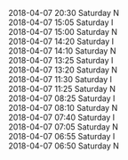 2018-04-07 20:30 Saturday  N  
2018-04-07 15:05 Saturday  I  
2018-04-07 15:00 Saturday  N  
2018-04-07 14:20 Saturday  I  
2018-04-07 14:10 Saturday  N  
2018-04-07 13:25 Saturday  I  
2018-04-07 13:20 Saturday  N  
2018-04-07 11:30 Saturday  I  
2018-04-07 11:25 Saturday  N  
2018-04-07 08:25 Saturday  I  
2018-04-07 08:10 Saturday  N  
2018-04-07 07:40 Saturday  I  
2018-04-07 07:05 Saturday  N  
2018-04-07 06:55 Saturday  I  
2018-04-07 06:50 Saturday  N  
